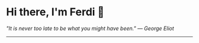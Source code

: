 <h1>Hi there, I'm Ferdi 👋</h1>

<p><em>
  "It is never too late to be what you might have been." — George Eliot
</em></p>

---
